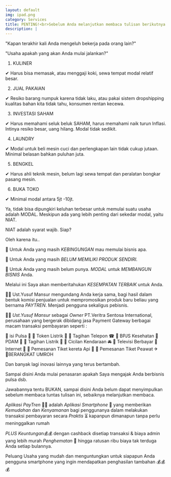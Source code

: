 ```yaml
---
layout: default
img: ipad.png
category: Services
title: PENTING!<br>Sebelum Anda melanjutkan membaca tulisan berikutnya coba ingat-ingat pertanyaan ini:
description: |
---
```

"Kapan terakhir kali Anda mengeluh bekerja pada orang lain?"

"Usaha apakah yang akan Anda mulai jalankan?"

1. KULINER

✔ Harus bisa memasak, atau menggaji koki, sewa tempat modal relatif besar.

2. JUAL PAKAIAN

✔ Resiko barang numpuk karena tidak laku, atau pakai sistem dropshipping kualitas bahan kita tidak tahu, konsumen rentan kecewa.

3. INVESTASI SAHAM

✔ Harus memahami seluk beluk SAHAM, harus memahami naik turun Inflasi. Intinya resiko besar, uang hilang. Modal tidak sedikit.

4. LAUNDRY

✔ Modal untuk beli mesin cuci dan perlengkapan lain tidak cukup jutaan. Minimal belasan bahkan puluhan juta.

5. BENGKEL

✔ Harus ahli teknik mesin, belum lagi sewa tempat dan peralatan bongkar pasang mesin.

6. BUKA TOKO

✔ Minimal modal antara 5jt -10jt.

Ya, tidak bisa dipungkiri keluhan terbesar untuk memulai suatu usaha adalah MODAL. Meskipun ada yang lebih penting dari sekedar modal, yaitu NIAT.

NIAT adalah syarat wajib. Siap?

Oleh karena itu..

🌠 Untuk Anda yang masih *KEBINGUNGAN* mau memulai bisnis apa.

🌠 Untuk Anda yang masih *BELUM MEMILIKI PRODUK SENDIRI.*

🌠 Untuk Anda yang masih belum punya. *MODAL* untuk *MEMBANGUN BISNIS* Anda.

Melalui ini Saya akan memberitahukan *KESEMPATAN TERBAIK* untuk Anda.

👳‍♀ Ust.Yusuf Mansur mengundang Anda kerja sama, bagi hasil dalam bentuk komisi penjualan untuk mempromosikan produk baru beliau yang bernama *PAYTREN*. Menjadi pengguna sekaligus pebisnis.

👳‍♀ *Ust.Yusuf Mansur* sebagai *Owner* PT.Veritra Sentosa International, perusahaan yang bergerak dibidang jasa Payment Gateway berbagai macam transaksi pembayaran seperti :

🔸 isi Pulsa 📱
🔹 Token Listrik 📛
🔸 Tagihan Telepon ☎
🔹 BPJS Kesehatan 
🔸 PDAM 🚰
🔹 Tagihan Listrik 📛
🔸 Cicilan Kendaraan 🚘
🔹 Televisi Berbayar 
🔸 Internet 📶
🔹 Pemesanan Tiket kereta Api 🚃
🔸 Pemesanan Tiket Peawat ✈
🔹BERANGKAT UMROH

Dan banyak lagi inovasi lainnya yang terus bertambah.

Sampai disini Anda mulai penasaran apakah Saya mengajak Anda berbisnis pulsa dsb.

Jawabannya tentu BUKAN, sampai disini Anda belum dapat menyimpulkan sebelum membaca tuntas tulisan ini, sebaiknya melanjutkan membaca.
 
*Aplikasi PayTren* 🚀🚀 adalah *Aplikasi Smartphone* 📱 yang memberikan *Kemudahan* dan *Kenyamanan* bagi penggunanya dalam melakukan transaksi pembayaran secara *Praktis* ⏳ kapanpun dimanapun tanpa perlu meninggalkan rumah 

*PLUS  Keuntungan*💰💰 dengan cashback disetiap transaksi & biaya admin yang lebih murah *Penghematan* 💸 hingga ratusan ribu biaya tak terduga Anda setiap bulannya.

Peluang Usaha yang mudah dan menguntungkan untuk siapapun Anda pengguna smartphone
yang ingin mendapatkan penghasilan tambahan 💰💰💰
